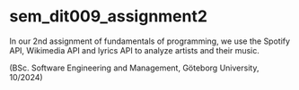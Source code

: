 # sem_dit009_assignment2
In our 2nd assignment of fundamentals of programming, we use the Spotify API, Wikimedia API and lyrics API to analyze artists and their music.

(BSc. Software Engineering and Management, Göteborg University, 10/2024)